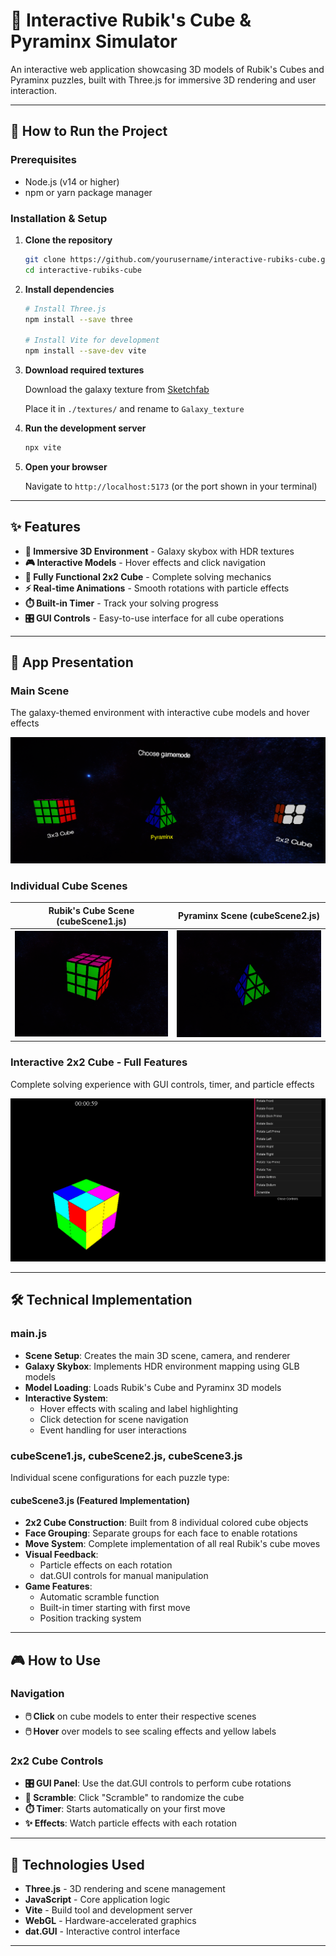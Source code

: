 # 🎲 Interactive Rubik's Cube & Pyraminx Simulator

An interactive web application showcasing 3D models of Rubik's Cubes and Pyraminx puzzles, built with Three.js for immersive 3D rendering and user interaction.

---

## 🚀 How to Run the Project

### Prerequisites
- Node.js (v14 or higher)
- npm or yarn package manager

### Installation & Setup

1. **Clone the repository**
   ```bash
   git clone https://github.com/yourusername/interactive-rubiks-cube.git
   cd interactive-rubiks-cube
   ```

2. **Install dependencies**
   ```bash
   # Install Three.js
   npm install --save three
   
   # Install Vite for development
   npm install --save-dev vite
   ```

3. **Download required textures**
   
   Download the galaxy texture from [Sketchfab](https://sketchfab.com/3d-models/inside-galaxy-skybox-hdri-360-panorama-96183eed1ae2425baddb75ca92103f87)
   
   Place it in `./textures/` and rename to `Galaxy_texture`

4. **Run the development server**
   ```bash
   npx vite
   ```

5. **Open your browser**
   
   Navigate to `http://localhost:5173` (or the port shown in your terminal)

---

## ✨ Features

- **🌌 Immersive 3D Environment** - Galaxy skybox with HDR textures
- **🎮 Interactive Models** - Hover effects and click navigation
- **🔄 Fully Functional 2x2 Cube** - Complete solving mechanics
- **⚡ Real-time Animations** - Smooth rotations with particle effects
- **⏱️ Built-in Timer** - Track your solving progress
- **🎛️ GUI Controls** - Easy-to-use interface for all cube operations

---

## 📱 App Presentation

### Main Scene
The galaxy-themed environment with interactive cube models and hover effects

![Main Scene](App_images/main_menu_hover.png)

### Individual Cube Scenes

| Rubik's Cube Scene (cubeScene1.js) | Pyraminx Scene (cubeScene2.js) |
|:----------------------------------:|:------------------------------:|
| ![Rubik's Cube Scene](App_images/3x3_scene.png) | ![Pyraminx Scene](App_images/pyraminx_scene.png) |

### Interactive 2x2 Cube - Full Features
Complete solving experience with GUI controls, timer, and particle effects

![2x2 Cube Interface](App_images/2x2_scene.png)

---

## 🛠️ Technical Implementation

### **main.js**
- **Scene Setup**: Creates the main 3D scene, camera, and renderer
- **Galaxy Skybox**: Implements HDR environment mapping using GLB models
- **Model Loading**: Loads Rubik's Cube and Pyraminx 3D models
- **Interactive System**: 
  - Hover effects with scaling and label highlighting
  - Click detection for scene navigation
  - Event handling for user interactions

### **cubeScene1.js, cubeScene2.js, cubeScene3.js**
Individual scene configurations for each puzzle type:

#### **cubeScene3.js** (Featured Implementation)
- **2x2 Cube Construction**: Built from 8 individual colored cube objects
- **Face Grouping**: Separate groups for each face to enable rotations
- **Move System**: Complete implementation of all real Rubik's cube moves
- **Visual Feedback**: 
  - Particle effects on each rotation
  - dat.GUI controls for manual manipulation
- **Game Features**:
  - Automatic scramble function
  - Built-in timer starting with first move
  - Position tracking system

---

## 🎮 How to Use

### Navigation
- **🖱️ Click** on cube models to enter their respective scenes
- **🖱️ Hover** over models to see scaling effects and yellow labels

### 2x2 Cube Controls
- **🎛️ GUI Panel**: Use the dat.GUI controls to perform cube rotations
- **🔀 Scramble**: Click "Scramble" to randomize the cube
- **⏱️ Timer**: Starts automatically on your first move
- **✨ Effects**: Watch particle effects with each rotation

---

## 🔧 Technologies Used

- **Three.js** - 3D rendering and scene management
- **JavaScript** - Core application logic
- **Vite** - Build tool and development server
- **WebGL** - Hardware-accelerated graphics
- **dat.GUI** - Interactive control interface

---

